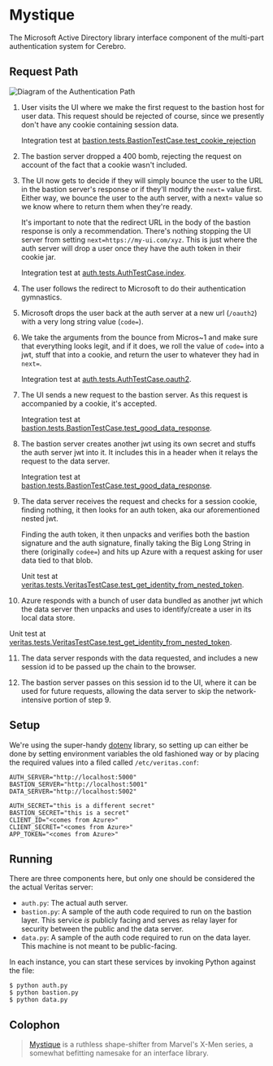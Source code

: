 # Mystique

The Microsoft Active Directory library interface component of the multi-part
authentication system for Cerebro.


## Request Path

![Diagram of the Authentication Path](auth-path.png)

1. User visits the UI where we make the first request to the bastion
   host for user data.  This request should be rejected of course, since
   we presently don't have any cookie containing session data.

   Integration test at [bastion.tests.BastionTestCase.test_cookie_rejection](https://github.com/UKTradeInvestment/crm-veritas/blob/master/bastion/tests.py#L31)

2. The bastion server dropped a 400 bomb, rejecting the request on
   account of the fact that a cookie wasn't included.

3. The UI now gets to decide if they will simply bounce the user to
   the URL in the bastion server's response or if they'll modify the
   `next=` value first.  Either way, we bounce the user to the auth
   server, with a next= value so we know where to return them when
   they're ready.

   It's important to note that the redirect URL in the body of the
   bastion response is only a recommendation.  There's nothing
   stopping the UI server from setting `next=https://my-ui.com/xyz`.
   This is just where the auth server will drop a user once they have
   the auth token in their cookie jar.

   Integration test at [auth.tests.AuthTestCase.index](https://github.com/UKTradeInvestment/crm-veritas/blob/master/auth/tests.py#L28).

4. The user follows the redirect to Microsoft to do their authentication
   gymnastics.

5. Microsoft drops the user back at the auth server at a new url
   (`/oauth2`) with a very long string value (`code=`).

6. We take the arguments from the bounce from Micros~1 and make sure
   that everything looks legit, and if it does, we roll the value of
   `code=` into a jwt, stuff that into a cookie, and return the user
   to whatever they had in `next=`.

   Integration test at [auth.tests.AuthTestCase.oauth2](https://github.com/UKTradeInvestment/crm-veritas/blob/master/auth/tests.py#L60).

7. The UI sends a new request to the bastion server.  As this request
   is accompanied by a cookie, it's accepted.

   Integration test at [bastion.tests.BastionTestCase.test_good_data_response](https://github.com/UKTradeInvestment/crm-veritas/blob/master/bastion/tests.py#L62).

8. The bastion server creates another jwt using its own secret and
   stuffs the auth server jwt into it. It includes this in a header when
   it relays the request to the data server.

   Integration test at [bastion.tests.BastionTestCase.test_good_data_response](https://github.com/UKTradeInvestment/crm-veritas/blob/master/bastion/tests.py#L62).
   
9. The data server receives the request and checks for a session cookie,
   finding nothing, it then looks for an auth token, aka our
   aforementioned nested jwt.

   Finding the auth token, it then unpacks and verifies both the bastion
   signature and the auth signature, finally taking the Big Long String
   in there (originally `codee=`) and hits up Azure with a request
   asking for user data tied to that blob.

   Unit test at [veritas.tests.VeritasTestCase.test_get_identity_from_nested_token](https://github.com/UKTradeInvestment/crm-veritas/blob/master/veritas/tests.py#L55).

10. Azure responds with a bunch of user data bundled as another jwt
   which the data server then unpacks and uses to identify/create a user
   in its local data store.

   Unit test at [veritas.tests.VeritasTestCase.test_get_identity_from_nested_token](https://github.com/UKTradeInvestment/crm-veritas/blob/master/veritas/tests.py#L55).

11. The data server responds with the data requested, and includes a new
   session id to be passed up the chain to the browser.

12. The bastion server passes on this session id to the UI, where it can
   be used for future requests, allowing the data server to skip the
   network-intensive portion of step 9.


## Setup

We're using the super-handy [dotenv](https://github.com/theskumar/python-dotenv)
library, so setting up can either be done by setting environment
variables the old fashioned way or by placing the required values into
a filed called `/etc/veritas.conf`:

    AUTH_SERVER="http://localhost:5000"
    BASTION_SERVER="http://localhost:5001"
    DATA_SERVER="http://localhost:5002"

    AUTH_SECRET="this is a different secret"
    BASTION_SECRET="this is a secret"
    CLIENT_ID="<comes from Azure>"
    CLIENT_SECRET="<comes from Azure>"
    APP_TOKEN="<comes from Azure>"


## Running

There are three components here, but only one should be considered the
the actual Veritas server:

* `auth.py`: The actual auth server.
* `bastion.py`: A sample of the auth code required to run on the bastion
  layer.  This service *is* publicly facing and serves as relay layer
  for security between the public and the data server.
* `data.py`: A sample of the auth code required to run on the data
  layer.  This machine is not meant to be public-facing.

In each instance, you can start these services by invoking Python
against the file:

    $ python auth.py
    $ python bastion.py
    $ python data.py


## Colophon

> [Mystique](https://en.wikipedia.org/wiki/Mystique_%28comics%29) is a
> ruthless shape-shifter from Marvel's X-Men series, a somewhat
> befitting namesake for an interface library.
